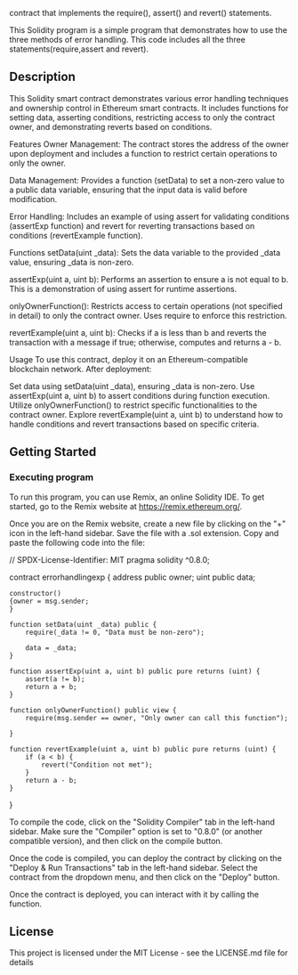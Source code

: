 contract that implements the require(), assert() and revert() statements.

This Solidity program is a simple program that demonstrates how to use the three methods of error handling. This code includes all the three statements(require,assert and revert).
## Description
This Solidity smart contract demonstrates various error handling techniques and ownership control in Ethereum smart contracts. It includes functions for setting data, asserting conditions, restricting access to only the contract owner, and demonstrating reverts based on conditions.

Features
Owner Management: The contract stores the address of the owner upon deployment and includes a function to restrict certain operations to only the owner.

Data Management: Provides a function (setData) to set a non-zero value to a public data variable, ensuring that the input data is valid before modification.

Error Handling: Includes an example of using assert for validating conditions (assertExp function) and revert for reverting transactions based on conditions (revertExample function).

Functions
setData(uint _data): Sets the data variable to the provided _data value, ensuring _data is non-zero.

assertExp(uint a, uint b): Performs an assertion to ensure a is not equal to b. This is a demonstration of using assert for runtime assertions.

onlyOwnerFunction(): Restricts access to certain operations (not specified in detail) to only the contract owner. Uses require to enforce this restriction.

revertExample(uint a, uint b): Checks if a is less than b and reverts the transaction with a message if true; otherwise, computes and returns a - b.

Usage
To use this contract, deploy it on an Ethereum-compatible blockchain network. After deployment:

Set data using setData(uint _data), ensuring _data is non-zero.
Use assertExp(uint a, uint b) to assert conditions during function execution.
Utilize onlyOwnerFunction() to restrict specific functionalities to the contract owner.
Explore revertExample(uint a, uint b) to understand how to handle conditions and revert transactions based on specific criteria.

## Getting Started

### Executing program

To run this program, you can use Remix, an online Solidity IDE. To get started, go to the Remix website at https://remix.ethereum.org/.

Once you are on the Remix website, create a new file by clicking on the "+" icon in the left-hand sidebar. Save the file with a .sol extension. Copy and paste the following code into the file:

// SPDX-License-Identifier: MIT
pragma solidity ^0.8.0;

contract errorhandlingexp {
    address public owner;
    uint public data;

    constructor() 
    {owner = msg.sender;
    }

    function setData(uint _data) public {
        require(_data != 0, "Data must be non-zero");
        
        data = _data;
    }

    function assertExp(uint a, uint b) public pure returns (uint) {
        assert(a != b);
        return a + b;
    }

    function onlyOwnerFunction() public view {
        require(msg.sender == owner, "Only owner can call this function"); 
        
    }

    function revertExample(uint a, uint b) public pure returns (uint) {
        if (a < b) {
            revert("Condition not met");
        }
        return a - b;
    }
}


To compile the code, click on the "Solidity Compiler" tab in the left-hand sidebar. Make sure the "Compiler" option is set to "0.8.0" (or another compatible version), and then click on the compile button.

Once the code is compiled, you can deploy the contract by clicking on the "Deploy & Run Transactions" tab in the left-hand sidebar. Select the contract from the dropdown menu, and then click on the "Deploy" button.

Once the contract is deployed, you can interact with it by calling the function.




## License

This project is licensed under the MIT License - see the LICENSE.md file for details
